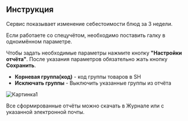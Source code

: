 ## Инструкция ##
Сервис показывает изменение себестоимости блюд за 3 недели.

Если работаете со спецучётом, необходимо поставить галку в одноимённом параметре. 

Чтобы задать необходимые параметры нажмите кнопку __"Настройки отчёта"__. После указания параметров обязательно жать кнопку __Сохранить__.

* __Корневая группа(код)__ - код группы товаров в SH
* __Исключать группы__ - Выключить указанные группы из отчёта

![Картинка1](https://github.com/fideleskobar/examples/raw/master/manual2.jpg)

Все сформированные отчёты можно скачать в Журнале или с указанной электронной почты.

